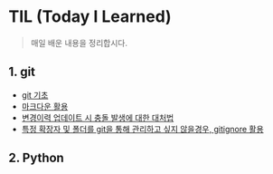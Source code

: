 # TIL (Today I Learned)

> 매일 배운 내용을 정리합시다.

## 1. git

* [git 기초](./git/git.md)
* [마크다운 활용](./git/markdown.md)
* [변경이력 업데이트 시 충돌 발생에 대한 대처법](./git/How%20to%20resolve%20errors%20during%20push-pull.md)
* [특정 확장자 및 폴더를 git을 통해 관리하고 싶지 않을경우, gitignore 활용](./git/gitignore.md)

## 2. Python

